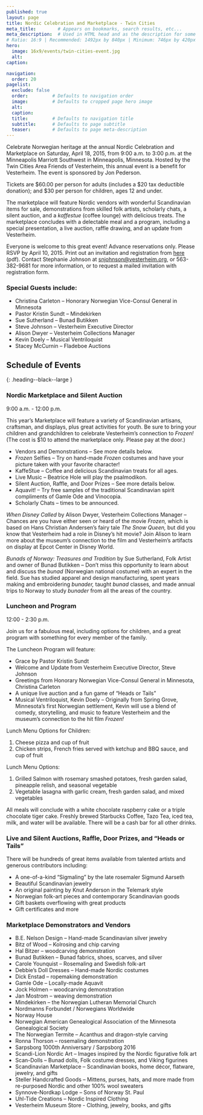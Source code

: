 ```yaml
---
published: true
layout: page
title: Nordic Celebration and Marketplace - Twin Cities
meta_title:        # Appears on bookmarks, search results, etc...
meta_description:  # Used in HTML head and as the description for some search engines
# Ratio: 16:9 | Recommended: 1492px by 840px | Minimum: 746px by 420px
hero:
  image: 16x9/events/twin-cities-event.jpg
  alt: 
caption: 

navigation:
  order: 20
pagelist:
  exclude: false
  order:         # Defaults to navigation order  
  image:         # Defaults to cropped page hero image
  alt:
  caption:
  title:         # Defaults to navigation title
  subtitle:      # Defaults to page subtitle
  teaser:        # Defaults to page meta-description   
---
```

Celebrate Norwegian heritage at the annual Nordic Celebration and Marketplace on Saturday, April 18, 2015, from 9:00 a.m. to 3:00 p.m. at the Minneapolis Marriott Southwest in Minneapolis, Minnesota. Hosted by the Twin Cities Area Friends of Vesterheim, this annual event is a benefit for Vesterheim. The event is sponsored by Jon Pederson.


Tickets are $60.00 per person for adults (includes a $20 tax deductible donation); and $30 per person for children, ages 12 and under.

The marketplace will feature Nordic vendors with wonderful Scandinavian items for sale, demonstrations from skilled folk artists, scholarly chats, a silent auction, and a _kaffestue_ (coffee lounge) with delicious treats. The marketplace concludes with a delectable meal and a program, including a special presentation, a live auction, raffle drawing, and an update from Vesterheim.

Everyone is welcome to this great event! Advance reservations only. Please RSVP by April 10, 2015. Print out an invitation and registration from [here](/events/away/twin-cities/documents/twin-cities-event-invite15.pdf) (pdf). Contact Stephanie Johnson at [snjohnson@vesterheim.org](mailto:snjohnson@vesterheim.org), or 563-382-9681 for more information, or to request a mailed invitation with registration form.

### Special Guests include: 
* Christina Carleton – Honorary Norwegian Vice-Consul General in Minnesota
* Pastor Kristin Sundt – Mindekirken
* Sue Sutherland – Bunad Butikken
* Steve Johnson – Vesterheim Executive Director
* Alison Dwyer – Vesterheim Collections Manager
* Kevin Doely – Musical Ventriloquist
* Stacey McCurnin – Fladeboe Auctions

Schedule of Events
-----------------
{: .heading--black--large }

### Nordic Marketplace and Silent Auction
9:00 a.m. - 12:00 p.m.    

This year’s Marketplace will feature a variety of Scandinavian artisans, craftsman, and displays, plus great activities for youth. Be sure to bring your children and grandchildren to celebrate Vesterheim’s connection to _Frozen!_ (The cost is $10 to attend the marketplace only. Please pay at the door.)

* Vendors and Demonstrations – See more details below.
* _Frozen_ Selfies – Try on hand-made _Frozen_ costumes and have your picture taken with your favorite character! 
* KaffeStue – Coffee and delicious Scandinavian treats for all ages.
* Live Music – Beatrice Hole will play the psalmodikon.
* Silent Auction, Raffle, and Door Prizes – See more details below.
* Aquavit! – Try free samples of the traditional Scandinavian spirit compliments of Gamle Ode and Vinocopia.
* Scholarly Chats – times to be announced.

_When Disney Called_ by Alison Dwyer, Vesterheim Collections Manager – Chances are you have either seen or heard of the movie _Frozen,_ which is based on Hans Christian Andersen’s fairy tale _The Snow Queen,_ but did you know that Vesterheim had a role in Disney’s hit movie? Join Alison to learn more about the museum’s connection to the film and Vesterheim’s artifacts on display at Epcot Center in Disney World.

_Bunads of Norway: Treasures and Tradition_ by Sue Sutherland, Folk Artist and owner of Bunad Butikken – Don’t miss this opportunity to learn about and discuss the _bunad_ (Norwegian national costume) with an expert in the field. Sue has studied apparel and design manufacturing, spent years making and embroidering _bunader,_ taught _bunad_ classes, and made annual trips to Norway to study _bunader_ from all the areas of the country.

### Luncheon and Program
12:00 - 2:30 p.m.   

Join us for a fabulous meal, including options for children, and a great program with something for every member of the family. 

The Luncheon Program will feature:

* Grace by Pastor Kristin Sundt
* Welcome and Update from Vesterheim Executive Director, Steve Johnson
* Greetings from Honorary Norwegian Vice-Consul General in Minnesota, Christina Carleton
* A unique live auction and a fun game of “Heads or Tails”
* Musical Ventriloquist, Kevin Doely – Originally from Spring Grove, Minnesota’s first Norwegian settlement, Kevin will use a blend of comedy, storytelling, and music to feature Vesterheim and the museum’s connection to the hit film _Frozen!_

Lunch Menu Options for Children:<br>
1) Cheese pizza and cup of fruit<br>
2) Chicken strips, French fries served with ketchup and BBQ sauce, and cup of fruit

Lunch Menu Options:<br>
1) Grilled Salmon with rosemary smashed potatoes, fresh garden salad, pineapple relish, and seasonal vegetable<br>
2) Vegetable lasagna with garlic cream, fresh garden salad, and mixed vegetables

All meals will conclude with a white chocolate raspberry cake or a triple chocolate tiger cake. Freshly brewed Starbucks Coffee, Tazo Tea, iced tea, milk, and water will be available. 
There will be a cash bar for all other drinks.

### Live and Silent Auctions, Raffle, Door Prizes, and “Heads or Tails”

There will be hundreds of great items available from talented artists and generous contributors including:

* A one-of-a-kind “Sigmaling” by the late rosemaler Sigmund Aarseth
* Beautiful Scandinavian jewelry
* An original painting by Knut Anderson in the Telemark style
* Norwegian folk-art pieces and contemporary Scandinavian goods
* Gift baskets overflowing with great products 
* Gift certificates and more

### Marketplace Demonstrators and Vendors

* B.E. Nelson Design – Hand-made Scandinavian silver jewelry 
* Bitz of Wood – Kolrosing and chip carving 
* Hal Bitzer – woodcarving demonstration 
* Bunad Butikken – Bunad fabrics, shoes, scarves, and silver 
* Carole Younquist – Rosemaling and Swedish folk-art
* Debbie’s Doll Dresses – Hand-made Nordic costumes 
* Dick Enstad – ropemaking demonstration 
* Gamle Ode – Locally-made Aquavit
* Jock Holmen – woodcarving demonstration 
* Jan Mostrom – weaving demonstration
* Mindekirken – the Norwegian Lutheran Memorial Church
* Nordmanns Forbundet / Norwegians Worldwide 
* Norway House
* Norwegian American Genealogical Association of the Minnesota Genealogical Society
* The Norwegian Termite – Acanthus and dragon-style carving 
* Ronna Thorson – rosemaling demonstration 
* Sarpsborg 1000th Anniversary / Sarpsborg 2016
* Scandi-Lion Nordic Art – Images inspired by the Nordic figurative folk art 
* Scan-Dolls – Bunad dolls, Folk costume dresses, and Viking figurines 
* Scandinavian Marketplace – Scandinavian books, home décor, flatware, jewelry, and gifts
* Steller Handcrafted Goods – Mittens, purses, hats, and more made from re-purposed Nordic and other 100% wool sweaters
* Synnove-Nordkap Lodge – Sons of Norway St. Paul
* Uhl-Tide Creations – Nordic Inspired Clothing 
* Vesterheim Museum Store - Clothing, jewelry, books, and gifts
